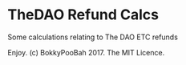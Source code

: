 # TheDAO Refund Calcs

Some calculations relating to The DAO ETC refunds


Enjoy. (c) BokkyPooBah 2017. The MIT Licence.
